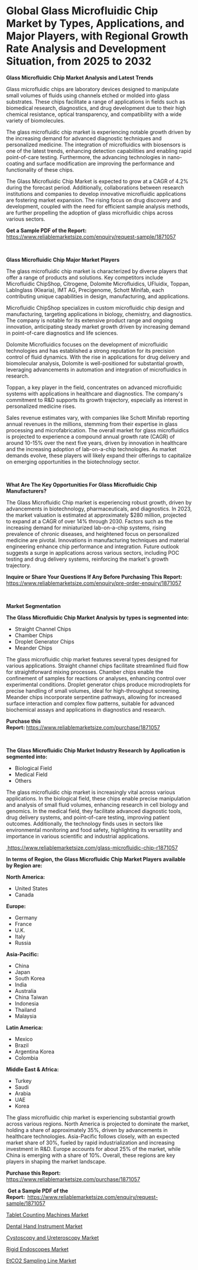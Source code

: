 <p><h1>Global Glass Microfluidic Chip Market by Types, Applications, and Major Players, with Regional Growth Rate Analysis and Development Situation, from 2025 to 2032</h1></p><p><strong>Glass Microfluidic Chip Market Analysis and Latest Trends</strong></p>
<p><p>Glass microfluidic chips are laboratory devices designed to manipulate small volumes of fluids using channels etched or molded into glass substrates. These chips facilitate a range of applications in fields such as biomedical research, diagnostics, and drug development due to their high chemical resistance, optical transparency, and compatibility with a wide variety of biomolecules. </p><p>The glass microfluidic chip market is experiencing notable growth driven by the increasing demand for advanced diagnostic techniques and personalized medicine. The integration of microfluidics with biosensors is one of the latest trends, enhancing detection capabilities and enabling rapid point-of-care testing. Furthermore, the advancing technologies in nano-coating and surface modification are improving the performance and functionality of these chips.</p><p>The Glass Microfluidic Chip Market is expected to grow at a CAGR of 4.2% during the forecast period. Additionally, collaborations between research institutions and companies to develop innovative microfluidic applications are fostering market expansion. The rising focus on drug discovery and development, coupled with the need for efficient sample analysis methods, are further propelling the adoption of glass microfluidic chips across various sectors.</p></p>
<p><strong>Get a Sample PDF of the Report:&nbsp;</strong> <a href="https://www.reliablemarketsize.com/enquiry/request-sample/1871057?utm_campaign=2130&utm_medium=2&utm_source=Github&utm_content=ia&utm_term=04032025&utm_id=glass-microfluidic-chip">https://www.reliablemarketsize.com/enquiry/request-sample/1871057</a></p>
<p>&nbsp;</p>
<p><strong>Glass Microfluidic Chip Major Market Players</strong></p>
<p><p>The glass microfluidic chip market is characterized by diverse players that offer a range of products and solutions. Key competitors include Microfluidic ChipShop, Citrogene, Dolomite Microfluidics, UFluidix, Toppan, LabInglass (Klearia), IMT AG, Precigenome, Schott Minifab, each contributing unique capabilities in design, manufacturing, and applications.</p><p>Microfluidic ChipShop specializes in custom microfluidic chip design and manufacturing, targeting applications in biology, chemistry, and diagnostics. The company is notable for its extensive product range and ongoing innovation, anticipating steady market growth driven by increasing demand in point-of-care diagnostics and life sciences.</p><p>Dolomite Microfluidics focuses on the development of microfluidic technologies and has established a strong reputation for its precision control of fluid dynamics. With the rise in applications for drug delivery and biomolecular analysis, Dolomite is well-positioned for substantial growth, leveraging advancements in automation and integration of microfluidics in research.</p><p>Toppan, a key player in the field, concentrates on advanced microfluidic systems with applications in healthcare and diagnostics. The company's commitment to R&D supports its growth trajectory, especially as interest in personalized medicine rises.</p><p>Sales revenue estimates vary, with companies like Schott Minifab reporting annual revenues in the millions, stemming from their expertise in glass processing and microfabrication. The overall market for glass microfluidics is projected to experience a compound annual growth rate (CAGR) of around 10-15% over the next five years, driven by innovation in healthcare and the increasing adoption of lab-on-a-chip technologies. As market demands evolve, these players will likely expand their offerings to capitalize on emerging opportunities in the biotechnology sector.</p></p>
<p>&nbsp;</p>
<p><strong>What Are The Key Opportunities For Glass Microfluidic Chip Manufacturers?</strong></p>
<p><p>The Glass Microfluidic Chip market is experiencing robust growth, driven by advancements in biotechnology, pharmaceuticals, and diagnostics. In 2023, the market valuation is estimated at approximately $280 million, projected to expand at a CAGR of over 14% through 2030. Factors such as the increasing demand for miniaturized lab-on-a-chip systems, rising prevalence of chronic diseases, and heightened focus on personalized medicine are pivotal. Innovations in manufacturing techniques and material engineering enhance chip performance and integration. Future outlook suggests a surge in applications across various sectors, including POC testing and drug delivery systems, reinforcing the market's growth trajectory.</p></p>
<p><strong>Inquire or Share Your Questions If Any Before Purchasing This Report:</strong> <a href="https://www.reliablemarketsize.com/enquiry/pre-order-enquiry/1871057?utm_campaign=2130&utm_medium=2&utm_source=Github&utm_content=ia&utm_term=04032025&utm_id=glass-microfluidic-chip">https://www.reliablemarketsize.com/enquiry/pre-order-enquiry/1871057</a></p>
<p>&nbsp;</p>
<p><strong>Market Segmentation</strong></p>
<p><strong>The Glass Microfluidic Chip Market Analysis by types is segmented into:</strong></p>
<p><ul><li>Straight Channel Chips</li><li>Chamber Chips</li><li>Droplet Generator Chips</li><li>Meander Chips</li></ul></p>
<p><p>The glass microfluidic chip market features several types designed for various applications. Straight channel chips facilitate streamlined fluid flow for straightforward mixing processes. Chamber chips enable the confinement of samples for reactions or analyses, enhancing control over experimental conditions. Droplet generator chips produce microdroplets for precise handling of small volumes, ideal for high-throughput screening. Meander chips incorporate serpentine pathways, allowing for increased surface interaction and complex flow patterns, suitable for advanced biochemical assays and applications in diagnostics and research.</p></p>
<p><strong>Purchase this Report:&nbsp;</strong><a href="https://www.reliablemarketsize.com/purchase/1871057?utm_campaign=2130&utm_medium=2&utm_source=Github&utm_content=ia&utm_term=04032025&utm_id=glass-microfluidic-chip">https://www.reliablemarketsize.com/purchase/1871057</a></p>
<p>&nbsp;</p>
<p><strong>The Glass Microfluidic Chip Market Industry Research by Application is segmented into:</strong></p>
<p><ul><li>Biological Field</li><li>Medical Field</li><li>Others</li></ul></p>
<p><p>The glass microfluidic chip market is increasingly vital across various applications. In the biological field, these chips enable precise manipulation and analysis of small fluid volumes, enhancing research in cell biology and genomics. In the medical field, they facilitate advanced diagnostic tools, drug delivery systems, and point-of-care testing, improving patient outcomes. Additionally, the technology finds uses in sectors like environmental monitoring and food safety, highlighting its versatility and importance in various scientific and industrial applications.</p></p>
<p><a href="https://www.reliablemarketsize.com/glass-microfluidic-chip-r1871057?utm_campaign=2130&utm_medium=2&utm_source=Github&utm_content=ia&utm_term=04032025&utm_id=glass-microfluidic-chip">&nbsp;https://www.reliablemarketsize.com/glass-microfluidic-chip-r1871057</a></p>
<p><strong>In terms of Region, the Glass Microfluidic Chip Market Players available by Region are:</strong></p>
<p>
    <p> <strong> North America: </strong>
        <ul>
            <li>United States</li>
            <li>Canada</li>
        </ul>
        </p> 
    <p> <strong> Europe: </strong>
        <ul>
            <li>Germany</li>
            <li>France</li>
            <li>U.K.</li>
            <li>Italy</li>
            <li>Russia</li>
        </ul>
        </p> 
    <p> <strong> Asia-Pacific: </strong>
        <ul>
            <li>China</li>
            <li>Japan</li>
            <li>South Korea</li>
            <li>India</li>
            <li>Australia</li>
            <li>China Taiwan</li>
            <li>Indonesia</li>
            <li>Thailand</li>
            <li>Malaysia</li>
        </ul>
        </p> 
    <p> <strong> Latin America: </strong>
        <ul>
            <li>Mexico</li>
            <li>Brazil</li>
            <li>Argentina Korea</li>
            <li>Colombia</li>
        </ul>
        </p> 
    <p> <strong> Middle East & Africa: </strong>
        <ul>
            <li>Turkey</li>
            <li>Saudi</li>
            <li>Arabia</li>
            <li>UAE</li>
            <li>Korea</li>
        </ul>
    </p>
    </p>
<p><p>The glass microfluidic chip market is experiencing substantial growth across various regions. North America is projected to dominate the market, holding a share of approximately 35%, driven by advancements in healthcare technologies. Asia-Pacific follows closely, with an expected market share of 30%, fueled by rapid industrialization and increasing investment in R&D. Europe accounts for about 25% of the market, while China is emerging with a share of 10%. Overall, these regions are key players in shaping the market landscape.</p></p>
<p><strong>Purchase this Report: </strong><a href="https://www.reliablemarketsize.com/purchase/1871057?utm_campaign=2130&utm_medium=2&utm_source=Github&utm_content=ia&utm_term=04032025&utm_id=glass-microfluidic-chip">https://www.reliablemarketsize.com/purchase/1871057</a></p>
<p>&nbsp;<strong>Get a Sample PDF of the Report:&nbsp;&nbsp;</strong><a href="https://www.reliablemarketsize.com/enquiry/request-sample/1871057?utm_campaign=2130&utm_medium=2&utm_source=Github&utm_content=ia&utm_term=04032025&utm_id=glass-microfluidic-chip">https://www.reliablemarketsize.com/enquiry/request-sample/1871057</a></p>
<p><strong></strong></p>
<p><p><a href="https://github.com/chillwervenu/Market-Research-Report-List-1/blob/main/tablet-counting-machines-market.md?utm_campaign=2130&utm_medium=2&utm_source=Github&utm_content=ia&utm_term=04032025&utm_id=glass-microfluidic-chip">Tablet Counting Machines Market</a></p><p><a href="https://github.com/marcayaminig/Market-Research-Report-List-1/blob/main/dental-hand-instrument-market.md?utm_campaign=2130&utm_medium=2&utm_source=Github&utm_content=ia&utm_term=04032025&utm_id=glass-microfluidic-chip">Dental Hand Instrument Market</a></p><p><a href="https://github.com/yodhafirorae/Market-Research-Report-List-1/blob/main/cystoscopy-and-ureteroscopy-market.md?utm_campaign=2130&utm_medium=2&utm_source=Github&utm_content=ia&utm_term=04032025&utm_id=glass-microfluidic-chip">Cystoscopy and Ureteroscopy Market</a></p><p><a href="https://github.com/busamoleankk/Market-Research-Report-List-1/blob/main/rigid-endoscopes-market.md?utm_campaign=2130&utm_medium=2&utm_source=Github&utm_content=ia&utm_term=04032025&utm_id=glass-microfluidic-chip">Rigid Endoscopes Market</a></p><p><a href="https://github.com/cayposshefin/Market-Research-Report-List-1/blob/main/etco2-sampling-line-market.md?utm_campaign=2130&utm_medium=2&utm_source=Github&utm_content=ia&utm_term=04032025&utm_id=glass-microfluidic-chip">EtCO2 Sampling Line Market</a></p></p>